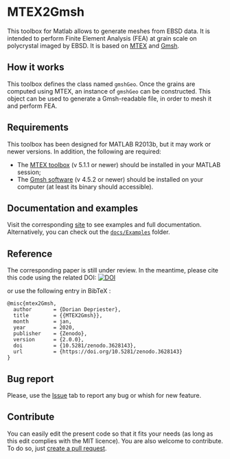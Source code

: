 # MTEX2Gmsh
This toolbox for Matlab allows to generate meshes from EBSD data. It is intended to perform Finite Element Analysis (FEA) at grain scale on polycrystal imaged by EBSD. It is based on [MTEX](http://mtex-toolbox.github.io/) and [Gmsh](http://gmsh.info/).

## How it works
This toolbox defines the class named `gmshGeo`. Once the grains are computed using MTEX, an instance of `gmshGeo` can be constructed. This object can be used to generate a Gmsh-readable file, in order to mesh it and perform FEA.

## Requirements
This toolbox has been designed for MATLAB R2013b, but it may work or newer versions. In addition, the following are required:
- The [MTEX toolbox](https://mtex-toolbox.github.io/) (v 5.1.1 or newer) should be installed in your MATLAB session;
- The [Gmsh software](http://gmsh.info/) (v 4.5.2 or newer) should be installed on your computer (at least its binary should accessible).

## Documentation and examples
Visit the corresponding [site](https://doriandepriester.github.io/MTEX2Gmsh/) to see examples and full documentation. Alternatively, you can check out the [``docs/Examples``](https://github.com/DorianDepriester/MTEX2Gmsh/tree/master/docs/Examples) folder.

## Reference
The corresponding paper is still under review. In the meantime, please cite this code using the related DOI:
[![DOI](https://zenodo.org/badge/137471547.svg)](https://zenodo.org/badge/latestdoi/137471547)

or use the following entry in BibTeX :
```
@misc{mtex2Gmsh,
  author       = {Dorian Depriester},
  title        = {{MTEX2Gmsh}},
  month        = jan,
  year         = 2020,
  publisher    = {Zenodo},
  version      = {2.0.0},
  doi          = {10.5281/zenodo.3628143},
  url          = {https://doi.org/10.5281/zenodo.3628143}
}
```

## Bug report
Please, use the [Issue](https://github.com/DorianDepriester/MTEX2Gmsh/issues) tab to report any bug or whish for new feature.

## Contribute
You can easily edit the present code so that it fits your needs (as long as this edit complies with the MIT licence). You are also welcome to contribute. To do so, just [create a pull request](https://help.github.com/en/github/collaborating-with-issues-and-pull-requests/creating-a-pull-request#creating-the-pull-request).

